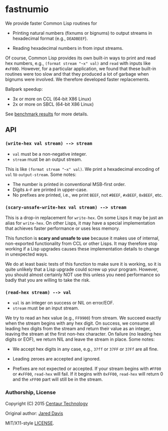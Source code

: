 # fastnumio

We provide faster Common Lisp routines for

 - Printing natural numbers (fixnums or bignums) to output streams in
   hexadecimal format (e.g., `DEADBEEF`).

 - Reading hexadecimal numbers in from input streams.

Of course, Common Lisp provides its own built-in ways to print and read hex
numbers, e.g., `(format stream "~x" val)` and `read` with inputs like `#xF00D`.
However, for a particular application, we found that these built-in routines
were too slow and that they produced a lot of garbage when bignums were
involved.  We therefore developed faster replacements.

Ballpark speedup:

  - 3x or more on CCL (64-bit X86 Linux)
  - 2x or more on SBCL (64-bit X86 Linux)

See [benchmark results](results.txt) for more details.


## API

### `(write-hex val stream) --> stream`

  - `val` must be a non-negative integer.
  - `stream` must be an output stream.

This is like `(format stream "~x" val)`.  We print a hexadecimal encoding of
`val` to `output-stream`.  Some notes:

  - The number is printed in conventional MSB-first order.
  - Digits `A`-`F` are printed in upper-case.
  - No prefixes are printed, i.e., we print `BEEF`, not `#BEEF`, `#xBEEF`, `0xBEEF`, etc.


### `(scary-unsafe-write-hex val stream) --> stream`

This is a drop-in replacement for `write-hex`.  On some Lisps it may be just an
alias for `write-hex`.  On other Lisps, it may have a special implementation
that achieves faster performance or uses less memory.

This function is **scary and unsafe to use** because it makes use of internal,
non-exported functionality from CCL or other Lisps.  It may therefore stop
working if a Lisp upgrades causes these implementation details to change in
unexpected ways.

We do at least basic tests of this function to make sure it is working, so it
is quite unlikely that a Lisp upgrade could screw up your program.  However,
you should almost certainly NOT use this unless you need performance so badly
that you are willing to take the risk.


### `(read-hex stream) --> val`

  - `val` is an integer on success or NIL on error/EOF.
  - `stream` must be an input stream.

We try to read an hex value (e.g., `FF9900`) from stream.  We succeed exactly
when the stream begins with any hex digit.  On success, we consume all leading
hex digits from the stream and return their value as an integer, leaving the
stream at the first non-hex character.  On failure (no leading hex digits or
EOF), we return NIL and leave the stream in place.  Some notes:

 - We accept hex digits in any case, e.g., `37ff` or `37FF` or `37Ff` are all
   fine.

 - Leading zeroes are accepted and ignored.

 - Prefixes are not expected or accepted.  If your stream begins with `#FF00`
   or `#xFF00`, `read-hex` will fail.  If it begins with `0xFF00`, `read-hex`
   will return 0 and the `xFF00` part will still be in the stream.


### Authorship, License

Copyright (C) 2015 [Centaur Technology](http://www.centtech.com)

Original author: [Jared Davis](mailto:jared.c.davis@gmail.com)

MIT/X11-style [LICENSE](LICENSE).



